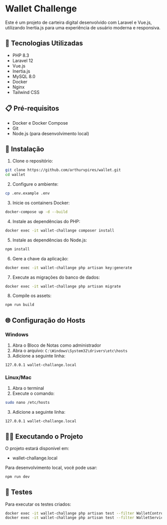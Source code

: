 # Wallet Challenge

Este é um projeto de carteira digital desenvolvido com Laravel e Vue.js, utilizando Inertia.js para uma experiência de usuário moderna e responsiva.

## 🚀 Tecnologias Utilizadas

- PHP 8.3
- Laravel 12
- Vue.js
- Inertia.js
- MySQL 8.0
- Docker
- Nginx
- Tailwind CSS

## 📋 Pré-requisitos

- Docker e Docker Compose
- Git
- Node.js (para desenvolvimento local)

## 🔧 Instalação

1. Clone o repositório:
```bash
git clone https://github.com/arthurvpires/wallet.git
cd wallet
```

2. Configure o ambiente:
```bash
cp .env.example .env
```

3. Inicie os containers Docker:
```bash
docker-compose up -d --build
```

4. Instale as dependências do PHP:
```bash
docker exec -it wallet-challange composer install
```

5. Instale as dependências do Node.js:
```bash
npm install
```

6. Gere a chave da aplicação:
```bash
docker exec -it wallet-challange php artisan key:generate
```

7. Execute as migrações do banco de dados:
```bash
docker exec -it wallet-challange php artisan migrate
```

8. Compile os assets:
```bash
npm run build
```
## 🌐 Configuração do Hosts

### Windows
1. Abra o Bloco de Notas como administrador
2. Abra o arquivo: `C:\Windows\System32\drivers\etc\hosts`
3. Adicione a seguinte linha:
```
127.0.0.1 wallet-challange.local
```

### Linux/Mac
1. Abra o terminal
2. Execute o comando:
```bash
sudo nano /etc/hosts
```
3. Adicione a seguinte linha:
```
127.0.0.1 wallet-challange.local
```
## 🏃‍♂️ Executando o Projeto

O projeto estará disponível em:
- wallet-challange.local

Para desenvolvimento local, você pode usar:
```bash
npm run dev
```

## 🧪 Testes

Para executar os testes criados:
```bash
docker exec -it wallet-challange php artisan test --filter WalletControllerTest 
docker exec -it wallet-challange php artisan test --filter WalletServiceTest 
```
